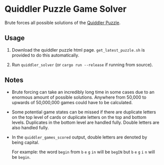 # Quiddler Puzzle Game Solver

Brute forces all possible solutions of the [Quiddler Puzzle](https://www.setgame.com/quiddler/puzzle).

## Usage

1. Download the quiddler puzzle html page. `get_latest_puzzle.sh` is provided to do this automatically.

2. Run `quiddler_solver` (or `cargo run --release` if running from source).

## Notes

- Brute forcing can take an incredibly long time in some cases due to an enormous amount of possible solutions. Anywhere from 50,000 to upwards of 50,000,000 games could have to be calculated.

- Some potential game states can be missed if there are duplicate letters on the top level of cards or duplicate letters on the top and bottom levels. Duplicates in the bottom level are handled fully. Double letters are also handled fully.

- In the `quiddler_games_scored` output, double letters are denoted by being capital.

    For example: the word `begin` from `b` `e` `g` `in` will be `begIN` but `b` `e` `g` `i` `n` will be `begin`.